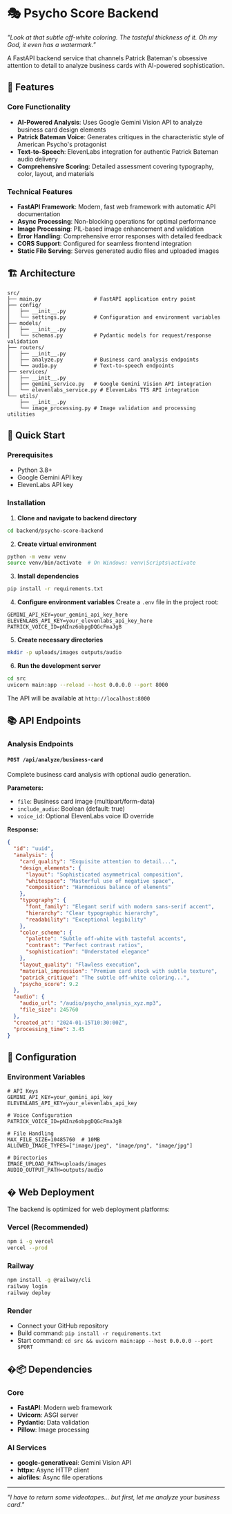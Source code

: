 # 🎭 Psycho Score Backend

*"Look at that subtle off-white coloring. The tasteful thickness of it. Oh my God, it even has a watermark."*

A FastAPI backend service that channels Patrick Bateman's obsessive attention to detail to analyze business cards with AI-powered sophistication.

## 🎯 Features

### Core Functionality
- **AI-Powered Analysis**: Uses Google Gemini Vision API to analyze business card design elements
- **Patrick Bateman Voice**: Generates critiques in the characteristic style of American Psycho's protagonist
- **Text-to-Speech**: ElevenLabs integration for authentic Patrick Bateman audio delivery
- **Comprehensive Scoring**: Detailed assessment covering typography, color, layout, and materials

### Technical Features
- **FastAPI Framework**: Modern, fast web framework with automatic API documentation
- **Async Processing**: Non-blocking operations for optimal performance
- **Image Processing**: PIL-based image enhancement and validation
- **Error Handling**: Comprehensive error responses with detailed feedback
- **CORS Support**: Configured for seamless frontend integration
- **Static File Serving**: Serves generated audio files and uploaded images

## 🏗️ Architecture

```
src/
├── main.py                 # FastAPI application entry point
├── config/
│   ├── __init__.py
│   └── settings.py         # Configuration and environment variables
├── models/
│   ├── __init__.py
│   └── schemas.py          # Pydantic models for request/response validation
├── routers/
│   ├── __init__.py
│   ├── analyze.py          # Business card analysis endpoints
│   └── audio.py            # Text-to-speech endpoints
├── services/
│   ├── __init__.py
│   ├── gemini_service.py   # Google Gemini Vision API integration
│   └── elevenlabs_service.py # ElevenLabs TTS API integration
└── utils/
    ├── __init__.py
    └── image_processing.py # Image validation and processing utilities
```

## 🚀 Quick Start

### Prerequisites
- Python 3.8+
- Google Gemini API key
- ElevenLabs API key

### Installation

1. **Clone and navigate to backend directory**
```bash
cd backend/psycho-score-backend
```

2. **Create virtual environment**
```bash
python -m venv venv
source venv/bin/activate  # On Windows: venv\Scripts\activate
```

3. **Install dependencies**
```bash
pip install -r requirements.txt
```

4. **Configure environment variables**
Create a `.env` file in the project root:
```env
GEMINI_API_KEY=your_gemini_api_key_here
ELEVENLABS_API_KEY=your_elevenlabs_api_key_here
PATRICK_VOICE_ID=pNInz6obpgDQGcFmaJgB
```

5. **Create necessary directories**
```bash
mkdir -p uploads/images outputs/audio
```

6. **Run the development server**
```bash
cd src
uvicorn main:app --reload --host 0.0.0.0 --port 8000
```

The API will be available at `http://localhost:8000`

## 📚 API Endpoints

### Analysis Endpoints

#### `POST /api/analyze/business-card`
Complete business card analysis with optional audio generation.

**Parameters:**
- `file`: Business card image (multipart/form-data)
- `include_audio`: Boolean (default: true)
- `voice_id`: Optional ElevenLabs voice ID override

**Response:**
```json
{
  "id": "uuid",
  "analysis": {
    "card_quality": "Exquisite attention to detail...",
    "design_elements": {
      "layout": "Sophisticated asymmetrical composition",
      "whitespace": "Masterful use of negative space",
      "composition": "Harmonious balance of elements"
    },
    "typography": {
      "font_family": "Elegant serif with modern sans-serif accent",
      "hierarchy": "Clear typographic hierarchy",
      "readability": "Exceptional legibility"
    },
    "color_scheme": {
      "palette": "Subtle off-white with tasteful accents",
      "contrast": "Perfect contrast ratios",
      "sophistication": "Understated elegance"
    },
    "layout_quality": "Flawless execution",
    "material_impression": "Premium card stock with subtle texture",
    "patrick_critique": "The subtle off-white coloring...",
    "psycho_score": 9.2
  },
  "audio": {
    "audio_url": "/audio/psycho_analysis_xyz.mp3",
    "file_size": 245760
  },
  "created_at": "2024-01-15T10:30:00Z",
  "processing_time": 3.45
}
```

## 🔧 Configuration

### Environment Variables
```env
# API Keys
GEMINI_API_KEY=your_gemini_api_key
ELEVENLABS_API_KEY=your_elevenlabs_api_key

# Voice Configuration
PATRICK_VOICE_ID=pNInz6obpgDQGcFmaJgB

# File Handling
MAX_FILE_SIZE=10485760  # 10MB
ALLOWED_IMAGE_TYPES=["image/jpeg", "image/png", "image/jpg"]

# Directories
IMAGE_UPLOAD_PATH=uploads/images
AUDIO_OUTPUT_PATH=outputs/audio
```

## � Web Deployment

The backend is optimized for web deployment platforms:

### **Vercel (Recommended)**
```bash
npm i -g vercel
vercel --prod
```

### **Railway**
```bash
npm install -g @railway/cli
railway login
railway deploy
```

### **Render**
- Connect your GitHub repository
- Build command: `pip install -r requirements.txt`
- Start command: `cd src && uvicorn main:app --host 0.0.0.0 --port $PORT`

## �📦 Dependencies

### Core
- **FastAPI**: Modern web framework
- **Uvicorn**: ASGI server
- **Pydantic**: Data validation
- **Pillow**: Image processing

### AI Services
- **google-generativeai**: Gemini Vision API
- **httpx**: Async HTTP client
- **aiofiles**: Async file operations

---

*"I have to return some videotapes... but first, let me analyze your business card."*